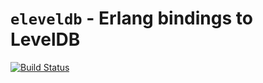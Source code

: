 # `eleveldb` - Erlang bindings to LevelDB

[![Build Status](https://secure.travis-ci.org/soundrop/eleveldb.png?branch=master)](http://travis-ci.org/soundrop/eleveldb)
